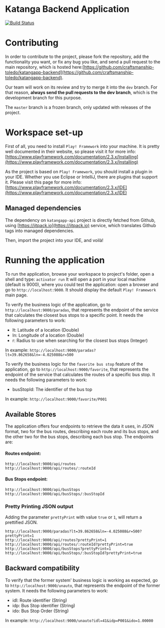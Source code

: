 # Katanga Backend Application

[![Build Status](https://travis-ci.org/craftsmanship-toledo/katangapp-backend.svg)](https://travis-ci.org/craftsmanship-toledo/katangapp-backend)

# Contributing
In order to contribute to the project, please fork the repository, add the
functionality you want, or fix any bug you like, and send a pull request to the
main repository, which is hosted here:[https://github.com/craftsmanship-toledo/katangapp-backend](https://github.com/craftsmanship-toledo/katangapp-backend).

Our team will work on its review and try to merge it into the `dev` branch. For
that reason, **always send the pull requests to the dev branch**, which is the
development branch for this purpose.

The `master` branch is a frozen branch, only updated with releases of the
project.

# Workspace set-up
First of all, you need to install `Play! Framework` into your machine. It is
pretty well documented in their website, so please visit it for more info:
[https://www.playframework.com/documentation/2.3.x/Installing](https://www.playframework.com/documentation/2.3.x/Installing)

As the project is based on `Play! Framework`, you should install a plugin in
your IDE. Whether you use Eclipse or IntelliJ, there are plugins that support
it. Please visit this page for more info:
[https://www.playframework.com/documentation/2.3.x/IDE](https://www.playframework.com/documentation/2.3.x/IDE)

## Managed dependencies
The dependency on `katangapp-api` project is directly fetched from Github, using
[https://jitpack.io](https://jitpack.io) service, which translates Github tags
into managed dependencies.

Then, import the project into your IDE, and voilà!

# Running the application
To run the application, browse your workspace to project's folder, open a shell
and type:
``
activator run
``
It will open a port in your local machine (default is 9000), where you could
test the application: open a browser and go to `http://localhost:9000`. It
should display the default `Play! Framework` main page.

To verify the business logic of the application, go to
`http://localhost:9000/paradas`, that represents the endpoint of the service
that calculates the closest bus stops to a specific point. It needs the
following parameters to work:

 - lt: Latitude of a location (Double)
 - ln: Longitude of a location (Double)
 - r: Radius to use when searching for the closest bus stops (Integer)

In example: `http://localhost:9000/paradas?lt=39.862658&ln=-4.025088&r=500`

To verify the business logic for the `favorite bus stop` feature of the
application, go to `http://localhost:9000/favorite`, that represents the
endpoint of the service that calculates the routes of a specific bus
stop. It needs the following parameters to work:

 - busStopId: The identifier of the bus top

In example: `http://localhost:9000/favorite/P001`

## Available Stores
The application offers four endpoints to retrieve the data it uses, in JSON
format, two for the bus routes, describing each route and its bus stops, and
the other two for the bus stops, describing each bus stop. The endpoints are:

#### Routes endpoint:
```
http://localhost:9000/api/routes
http://localhost:9000/api/routes/:routeId
```
#### Bus Stops endpoint:
```
http://localhost:9000/api/busStops
http://localhost:9000/api/busStops/:busStopId
```

### Pretty Printing JSON output

Adding the parameter `prettyPrint` with value `true` or `1`, will return a
prettified JSON.

```
http://localhost:9000/paradas?lt=39.862658&ln=-4.025088&r=500?prettyPrint=1
http://localhost:9000/api/routes?prettyPrint=1
http://localhost:9000/api/routes/:routeId?prettyPrint=true
http://localhost:9000/api/busStops?prettyPrint=1
http://localhost:9000/api/busStops/:busStopId?prettyPrint=true
```

## Backward compatibility
To verify that the former system' business logic is working as expected, go to
`http://localhost:9000/unauto`, that represents the endpoint of the former
system. It needs the following parameters to work:

 - idl: Route identifier (String)
 - idp: Bus Stop identifier (String)
 - ido: Bus Stop Order (String)

In example: `http://localhost:9000/unauto?idl=41&idp=P001&ido=1.00000`
